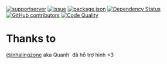 [![supportserver](https://img.shields.io/discord/699872807605108744?style=for-the-badge)](https://discord.gg/MaNsV7a)
[![issue](https://img.shields.io/github/issues/phamleduy04/agentbot-master?style=for-the-badge)](https://github.com/phamleduy04/agentbot-master/issues)
[![package.json](https://img.shields.io/github/package-json/v/phamleduy04/agentbot-master?label=Package.json&style=for-the-badge)](https://github.com/phamleduy04/agentbot-master/blob/master/package.json)
[![Dependency Status](https://david-dm.org/phamleduy04/agentbot-master.svg)](https://david-dm.org/phamleduy04/agentbot-master)
[![GitHub contributors](https://img.shields.io/github/contributors/phamleduy04/agentbot-master?color=g&style=for-the-badge)](https://img.shields.io/github/contributors/phamleduy04/agentbot-master?color=g&style=for-the-badge)
[![Code Quality](https://img.shields.io/scrutinizer/quality/g/phamleduy04/agentbot-master?style=for-the-badge)](https://img.shields.io/scrutinizer/quality/g/phamleduy04/agentbot-master?style=for-the-badge)
# Thanks to
[@inhalingzone](https://www.instagram.com/inhalingzone/) aka Quanh` đã hỗ trợ hình <3
